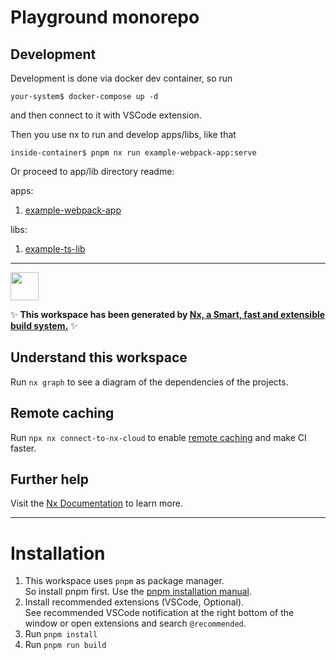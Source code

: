 # Playground monorepo

## Development

Development is done via docker dev container, so run

```
your-system$ docker-compose up -d
```

and then connect to it with VSCode extension.

Then you use nx to run and develop apps/libs, like that

```
inside-container$ pnpm nx run example-webpack-app:serve
```

Or proceed to app/lib directory readme:

apps:

1. [example-webpack-app](1.apps/example-webpack-app/README.md)

libs:

1. [example-ts-lib](2.libs.example-ts-lib/README.md)

---

<a alt="Nx logo" href="https://nx.dev" target="_blank" rel="noreferrer"><img src="https://raw.githubusercontent.com/nrwl/nx/master/images/nx-logo.png" width="45"></a>

✨ **This workspace has been generated by [Nx, a Smart, fast and extensible build system.](https://nx.dev)** ✨

## Understand this workspace

Run `nx graph` to see a diagram of the dependencies of the projects.

## Remote caching

Run `npx nx connect-to-nx-cloud` to enable [remote caching](https://nx.app) and make CI faster.

## Further help

Visit the [Nx Documentation](https://nx.dev) to learn more.

---

# Installation

1. This workspace uses `pnpm` as package manager.  
   So install pnpm first. Use the [pnpm installation manual](https://pnpm.io/installation).
2. Install recommended extensions (VSCode, Optional).  
   See recommended VSCode notification at the right bottom of the window or open extensions and search `@recommended`.
3. Run `pnpm install`
4. Run `pnpm run build`
